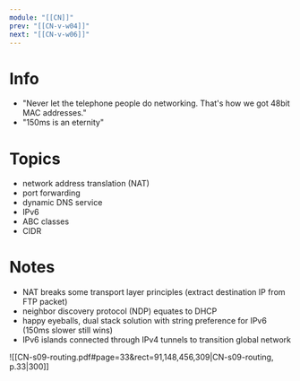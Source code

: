 ```yaml
---
module: "[[CN]]"
prev: "[[CN-v-w04]]"
next: "[[CN-v-w06]]"
---
```



# Info
- "Never let the telephone people do networking. That's how we got 48bit MAC addresses."
- "150ms is an eternity"


# Topics
- network address translation (NAT)
- port forwarding
- dynamic DNS service
- IPv6
- ABC classes
- CIDR


# Notes
- NAT breaks some transport layer principles (extract destination IP from FTP packet)
- neighbor discovery protocol (NDP) equates to DHCP
- happy eyeballs, dual stack solution with string preference for IPv6 (150ms slower still wins)
- IPv6 islands connected through IPv4 tunnels to transition global network


![[CN-s09-routing.pdf#page=33&rect=91,148,456,309|CN-s09-routing, p.33|300]]